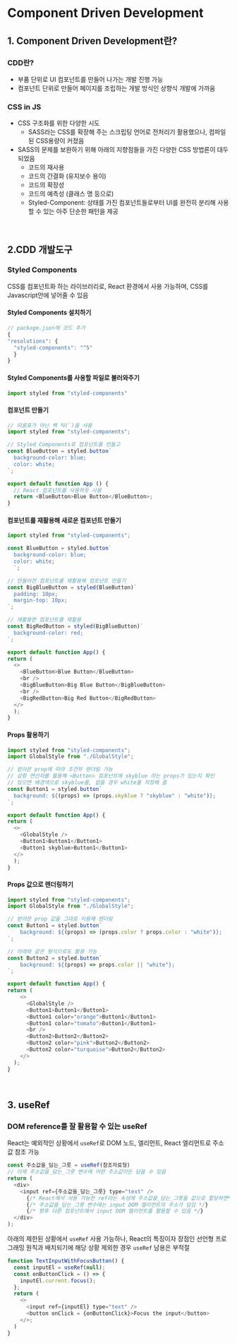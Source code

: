 # Component Driven Development

## 1. Component Driven Development란?

### CDD란?

- 부품 단위로 UI 컴포넌트를 만들어 나가는 개발 진행 가능
- 컴포넌트 단위로 만들어 페이지를 조립하는 개발 방식인 상향식 개발에 가까움

### CSS in JS

- CSS 구조화를 위한 다양한 시도
  - SASS라는 CSS를 확장해 주는 스크립팅 언어로 전처리기 활용했으나, 컴파일 된 CSS용량이 커졌음
- SASS의 문제를 보완하기 위해 아래의 지향점들을 가진 다양한 CSS 방법론이 대두되었음
  - 코드의 재사용
  - 코드의 간결화 (유지보수 용이)
  - 코드의 확장성
  - 코드의 예측성 (클래스 명 등으로)
  - Styled-Component: 상태를 가진 컴포넌트들로부터 UI를 완전히 분리해 사용할 수 있는 아주 단순한 패턴을 제공

<br/>

## 2.CDD 개발도구

### Styled Components

CSS를 컴포넌트화 하는 라이브러리로, React 환경에서 사용 가능하며, CSS를 Javascript안에 넣어줄 수 있음

#### Styled Components 설치하기

```javascript
// package.json에 코드 추가
{
"resolutions": {
  "styled-components": "^5"
  }
}
```

#### Styled Components를 사용할 파일로 불러와주기

```javascript
import styled from "styled-components"
```

#### 컴포넌트 만들기

```javascript
// 따옴표가 아닌 백 틱(`)을 사용
import styled from "styled-components";

// Styled Components로 컴포넌트를 만들고
const BlueButton = styled.button`
  background-color: blue;
  color: white;
`;

export default function App () {
  // React 컴포넌트를 사용하듯 사용
  return <BlueButton>Blue Button</BlueButton>;
}
```

#### 컴포넌트를 재활용해 새로운 컴포넌트 만들기

```javascript
import styled from "styled-components";

const BlueButton = styled.button`
  background-color: blue;
  color: white;
  `;

// 만들어진 컴포넌트를 재활용해 컴포넌트 만들기
const BigBlueButton = styled(BlueButton)`
  padding: 10px;
  margin-top: 10px;
`;

// 재활용한 컴포넌트를 재활용
const BigRedButton = styled(BigBlueButton)`
  background-color: red;
`;

export default function App() {
return (
  <>
    <BlueButton>Blue Button</BlueButton>
    <br />
    <BigBlueButton>Big Blue Button</BigBlueButton>
    <br />
    <BigRedButton>Big Red Button</BigRedButton>
  </>  
  );
}
```

#### Props 활용하기

```javascript
import styled from "styled-components";
import GlobalStyle from "./GlobalStyle";

// 받아온 prop에 따라 조건부 렌더링 가능
// 삼항 연산자를 활용해 <Button> 컴포넌트에 skyblue 라는 props가 있는지 확인
// 있으면 배경색으로 skyblue를, 없을 경우 white를 지정해 줌
const Button1 = styled.button`
  background: ${(props) => (props.skyblue ? "skyblue" : "white")};
`;

export default function App() {
return (
  <>
    <GlobalStyle />
    <Button1>Button1</Button1>
    <Button1 skyblue>Button1</Button1>
  </>
  );
}
```

#### Props 값으로 렌더링하기

```javascript
import styled from "styled-components";
import GlobalStyle from "./GlobalStyle";

// 받아온 prop 값을 그대로 이용해 렌더링 
const Button1 = styled.button`
    background: ${(props) => (props.color ? props.color : "white")};
`;

// 아래와 같은 형식으로도 활용 가능
const Button2 = styled.button`
    background: ${(props) => props.color || "white"};
`;

export default function App() {
return (
    <>
      <GlobalStyle />
      <Button1>Button1</Button1>
      <Button1 color="orange">Button1</Button1>
      <Button1 color="tomato">Button1</Button1>
      <br />
      <Button2>Button2</Button2>
      <Button2 color="pink">Button2</Button2>
      <Button2 color="turquoise">Button2</Button2>
    </>
  );
}
```

<br/>

## 3. useRef

### DOM reference를 잘 활용할 수 있는 useRef

React는 예외적인 상황에서 `useRef`로 DOM 노드, 엘리먼트, React 엘리먼트로 주소값 참조 가능

```javascript
const 주소값을_담는_그릇 = useRef(참조자료형)
// 이제 주소값을_담는_그릇 변수에 어떤 주소값이든 담을 수 있음
return (
  <div>
    <input ref={주소값을_담는_그릇} type="text" />
      {/* React에서 사용 가능한 ref라는 속성에 주소값을_담는_그릇을 값으로 할당하면*/}
      {/* 주소값을_담는_그릇 변수에는 input DOM 엘리먼트의 주소가 담김 */}
      {/* 향후 다른 컴포넌트에서 input DOM 엘리먼트를 활용할 수 있음 */}
  </div>
);
```

아래의 제한된 상황에서 `useRef` 사용 가능하나, React의 특징이자 장점인 선언형 프로그래밍 원칙과 배치되기에 해당 상황 제외한 경우 `useRef` 남용은 부적절

```javascript
function TextInputWithFocusButton() {
  const inputEl = useRef(null);
  const onButtonClick = () => {
    inputEl.current.focus();
  };
  return (
    <>
      <input ref={inputEl} type="text" />
      <button onClick = {onButtonClick}>Focus the input</button>
    </>;
  )
}
```
